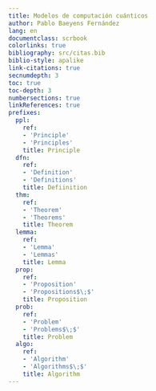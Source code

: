 ```yaml
---
title: Modelos de computación cuánticos
author: Pablo Baeyens Fernández
lang: en
documentclass: scrbook
colorlinks: true
bibliography: src/citas.bib
biblio-style: apalike
link-citations: true
secnumdepth: 3
toc: true
toc-depth: 3
numbersections: true
linkReferences: true
prefixes:
  ppl:
    ref:
    - 'Principle'
    - 'Principles'
    title: Principle
  dfn:
    ref:
    - 'Definition'
    - 'Definitions'
    title: Defiinition
  thm:
    ref:
    - 'Theorem'
    - 'Theorems'
    title: Theorem
  lemma:
    ref:
    - 'Lemma'
    - 'Lemmas'
    title: Lemma
  prop:
    ref:
    - 'Proposition'
    - 'Propositions$\;$'
    title: Proposition
  prob:
    ref:
    - 'Problem'
    - 'Problems$\;$'
    title: Problem
  algo:
    ref:
    - 'Algorithm'
    - 'Algorithms$\;$'
    title: Algorithm
---
```

